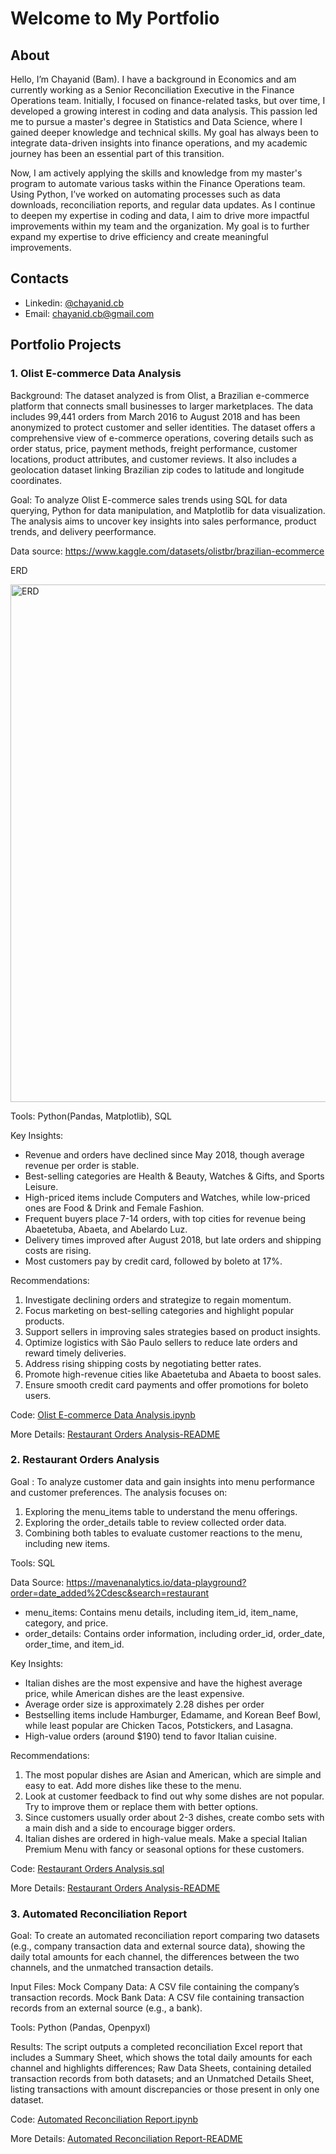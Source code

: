 # Welcome to My Portfolio

## About

Hello, I’m Chayanid (Bam). I have a background in Economics and am currently working as a Senior Reconciliation Executive in the Finance Operations team. Initially, I focused on finance-related tasks, but over time, I developed a growing interest in coding and data analysis. This passion led me to pursue a master's degree in Statistics and Data Science, where I gained deeper knowledge and technical skills. My goal has always been to integrate data-driven insights into finance operations, and my academic journey has been an essential part of this transition.

Now, I am actively applying the skills and knowledge from my master's program to automate various tasks within the Finance Operations team. Using Python, I’ve worked on automating processes such as data downloads, reconciliation reports, and regular data updates. As I continue to deepen my expertise in coding and data, I aim to drive more impactful improvements within my team and the organization. My goal is to further expand my expertise to drive efficiency and create meaningful improvements.

## Contacts

- Linkedin: [@chayanid.cb](https://www.linkedin.com/in/chayanid-chaibawonwiwath-67a1b5210)
- Email: chayanid.cb@gmail.com

## Portfolio Projects
### 1. Olist E-commerce Data Analysis

Background:
The dataset analyzed is from Olist, a Brazilian e-commerce platform that connects small businesses to larger marketplaces. The data includes 99,441 orders from March 2016 to August 2018 and has been anonymized to protect customer and seller identities. The dataset offers a comprehensive view of e-commerce operations, covering details such as order status, price, payment methods, freight performance, customer locations, product attributes, and customer reviews. It also includes a geolocation dataset linking Brazilian zip codes to latitude and longitude coordinates.

Goal: 
To analyze Olist E-commerce sales trends using SQL for data querying, Python for data manipulation, and Matplotlib for data visualization. The analysis aims to uncover key insights into sales performance, product trends, and delivery peerformance.

Data source: https://www.kaggle.com/datasets/olistbr/brazilian-ecommerce

ERD

<img width="828" alt="ERD" src="https://github.com/user-attachments/assets/20d1634c-3a9f-423e-93c2-f7df43d305fa">

Tools: 
Python(Pandas, Matplotlib), SQL

Key Insights:
- Revenue and orders have declined since May 2018, though average revenue per order is stable.
- Best-selling categories are Health & Beauty, Watches & Gifts, and Sports Leisure.
- High-priced items include Computers and Watches, while low-priced ones are Food & Drink and Female Fashion.
- Frequent buyers place 7-14 orders, with top cities for revenue being Abaetetuba, Abaeta, and Abelardo Luz.
- Delivery times improved after August 2018, but late orders and shipping costs are rising.
- Most customers pay by credit card, followed by boleto at 17%.

Recommendations:
1. Investigate declining orders and strategize to regain momentum.
2. Focus marketing on best-selling categories and highlight popular products.
3. Support sellers in improving sales strategies based on product insights.
4. Optimize logistics with São Paulo sellers to reduce late orders and reward timely deliveries.
5. Address rising shipping costs by negotiating better rates.
6. Promote high-revenue cities like Abaetetuba and Abaeta to boost sales.
7. Ensure smooth credit card payments and offer promotions for boleto users.

Code: [Olist E-commerce Data Analysis.ipynb](https://github.com/chayanidc/portfolio/blob/main/Olist%20E-commerce%20Data%20Analysis/Olist%20E-commerce%20Data%20Analysis.ipynb)

More Details: [Restaurant Orders Analysis-README](https://github.com/chayanidc/portfolio/tree/main/Olist%20E-commerce%20Data%20Analysis)

### 2. Restaurant Orders Analysis

Goal : 
To analyze customer data and gain insights into menu performance and customer preferences. The analysis focuses on:
1. Exploring the menu_items table to understand the menu offerings.
2. Exploring the order_details table to review collected order data.
3. Combining both tables to evaluate customer reactions to the menu, including new items.

Tools: 
SQL

Data Source:
https://mavenanalytics.io/data-playground?order=date_added%2Cdesc&search=restaurant
- menu_items: Contains menu details, including item_id, item_name, category, and price.
- order_details: Contains order information, including order_id, order_date, order_time, and item_id.

Key Insights:
- Italian dishes are the most expensive and have the highest average price, while American dishes are the least expensive.
- Average order size is approximately 2.28 dishes per order
- Bestselling items include Hamburger, Edamame, and Korean Beef Bowl, while least popular are Chicken Tacos, Potstickers, and Lasagna.
- High-value orders (around $190) tend to favor Italian cuisine.

Recommendations:
1. The most popular dishes are Asian and American, which are simple and easy to eat. Add more dishes like these to the menu.
2. Look at customer feedback to find out why some dishes are not popular. Try to improve them or replace them with better options.
3. Since customers usually order about 2-3 dishes, create combo sets with a main dish and a side to encourage bigger orders.
4. Italian dishes are ordered in high-value meals. Make a special Italian Premium Menu with fancy or seasonal options for these customers.

Code: [Restaurant Orders Analysis.sql](https://github.com/chayanidc/portfolio/blob/main/Restaurant%20Orders%20Analysis/Restaurant%20Orders%20Analysis.sql)

More Details: [Restaurant Orders Analysis-README](https://github.com/chayanidc/portfolio/tree/main/Restaurant%20Orders%20Analysis)

### 3. Automated Reconciliation Report

Goal: 
To create an automated reconciliation report comparing two datasets (e.g., company transaction data and external source data), showing the daily total amounts for each channel, the differences between the two channels, and the unmatched transaction details.

Input Files:
Mock Company Data: A CSV file containing the company’s transaction records.
Mock Bank Data: A CSV file containing transaction records from an external source (e.g., a bank).

Tools: 
Python (Pandas, Openpyxl)

Results: 
The script outputs a completed reconciliation Excel report that includes a Summary Sheet, which shows the total daily amounts for each channel and highlights differences; Raw Data Sheets, containing detailed transaction records from both datasets; and an Unmatched Details Sheet, listing transactions with amount discrepancies or those present in only one dataset.

Code: [Automated Reconciliation Report.ipynb](https://github.com/chayanidc/portfolio/blob/main/Automated%20Reconciliation%20Report/Automated%20Reconciliation%20Report.ipynb)

More Details: [Automated Reconciliation Report-README](https://github.com/chayanidc/portfolio/tree/main/Automated%20Reconciliation%20Report)
